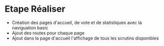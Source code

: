 # Etape Réaliser

- Création des pages d'accueil, de vote et de statistiques avec la naviguation basic
- Ajout des routes pour chaque page
- Ajout dans la page d'accueil l'affichage de tous les scrutins disponibles